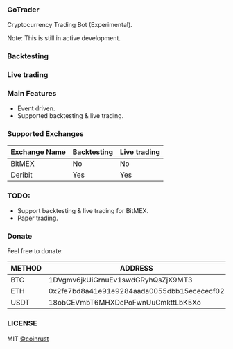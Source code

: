 ### GoTrader
Cryptocurrency Trading Bot (Experimental).
 
Note: This is still in active development.

### Backtesting

### Live trading

### Main Features
* Event driven.
* Supported backtesting & live trading.

### Supported Exchanges
| Exchange Name | Backtesting       | Live trading      |
| ------------- |------------------ | ----------------- |
| BitMEX        | No                | No                |
| Deribit       | Yes               | Yes               |

### TODO:
* Support backtesting & live trading for BitMEX.
* Paper trading.

### Donate

Feel free to donate:

| METHOD  | ADDRESS                                     |
|-------- |-------------------------------------------- |
| BTC     | 1DVgmv6jkUiGrnuEv1swdGRyhQsZjX9MT3          |
| ETH     | 0x2fe7bd8a41e91e9284aada0055dbb15ecececf02  |
| USDT    | 18obCEVmbT6MHXDcPoFwnUuCmkttLbK5Xo          |

### LICENSE
MIT [©coinrust](https://github.com/coinrust)